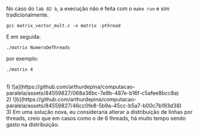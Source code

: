 No caso do `lab 02 b`, a execução não é feita com o `make run` e sim tradicionalmente.

`gcc matrix_vector_mult.c -o matrix -pthread`

E em seguida:

`./matrix NumeroDeThreads`

por exemplo:

`./matrix 4`

<br>
1)
![a](https://github.com/arthurdepina/computacao-paralela/assets/84559827/068a36bc-7e9b-487e-b16f-c5afee8bcc8a)

<br>
2)
![b](https://github.com/arthurdepina/computacao-paralela/assets/84559827/46cc0fe8-5b9a-45cc-b5a7-b00c7b193d38)

<br>
3)
Em uma solução nova, eu consideraria alterar a distribuição de linhas por threads, creio que em casos como o de 6 threads, há muito tempo sendo gasto na distribuição. 
